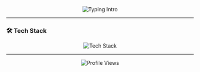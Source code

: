 <div align="center">
  <img src="https://readme-typing-svg.herokuapp.com?font=Fira+Code&size=22&duration=3000&pause=500&color=9B59B6&background=FFFFFF00&width=435&lines=Hello+👋,+I'm+xfnx-17;Python+Developer;Computer+Science+Student" alt="Typing Intro" />
</div>

---

### 🛠️ Tech Stack
<p align="center">
  <img src="https://skillicons.dev/icons?i=python,cpp,java" alt="Tech Stack" />
</p>

---

<div align="center">
  <img src="https://komarev.com/ghpvc/?username=xfnx-17&label=Profile+Views&color=9B59B6&style=flat&labelColor=00000000" alt="Profile Views" />
</div>
